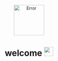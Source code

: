 <div id="header" align="center">
  <img src="C:\Users\m251290\Documents\GitHub\alien_shooter\Game_main\images\ExtinctionGamesLogo.png" alt="Error" title="Extinction Games" height=100>
</div>

<div align="center">
<img src="https://komarev.com/ghpvc/?username=jackson88davis&style=flat-square&color=blue" alt=""/>
</div>

<h1 align="center">
  welcome
  <img src="https://media.giphy.com/media/hvRJCLFzcasrR4ia7z/giphy.gif" width="30px"/>
</h1>
